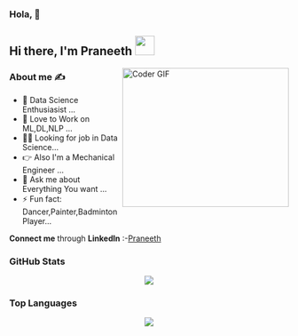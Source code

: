 ### Hola, 👋
## Hi there, I'm __Praneeth__ <img src="https://raw.githubusercontent.com/TheDudeThatCode/TheDudeThatCode/master/Assets/Hi.gif" width=35 height=35>

<img align="right" alt='Coder GIF' height=250 width=300 src="https://user-images.githubusercontent.com/64009514/102066398-c847f780-3e1f-11eb-8cb8-b9e5be919da2.gif" />

### About me :writing_hand:
- 🔭 Data Science Enthusiasist ...
- 🌱 Love to Work on ML,DL,NLP ...
- :man_scientist: Looking for job in Data Science...
- :point_right: Also I'm a Mechanical Engineer ...
- 💬 Ask me about Everything You want ...
- ⚡ Fun fact: Dancer,Painter,Badminton Player...

__Connect me__ through __Linkedln__  :-[Praneeth](https://www.linkedin.com/in/praneeth-kumar-84a15317b)


### GitHub Stats

<p align="center">
  <a href = "https://github.com/praneeth300">
<img src="https://github-readme-stats-aj8vj7k8x.vercel.app/api?username=praneeth300&show_icons=true&title_color=ffc857&icon_color=8ac926&text_color=daf7dc&bg_color=151515&count_private=true&include_all_commits=true">
  </a>
 </p>

### Top Languages

<p align="center">
<a href = "https://github.com/praneeth300">
  <img src="https://github-readme-stats-aj8vj7k8x.vercel.app/api/top-langs/?username=praneeth300&layout=compact&title_color=ffc857&icon_color=8ac926&text_color=daf7dc&bg_color=151515&card_width=400">
</a>
</p>

